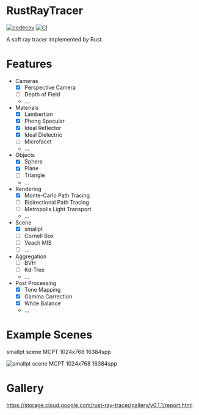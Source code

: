 # RustRayTracer

[![codecov](https://codecov.io/gh/nero19960329/RustRayTracer/graph/badge.svg?token=D2BBB05QHQ)](https://codecov.io/gh/nero19960329/RustRayTracer)
[![CI](https://github.com/nero19960329/RustRayTracer/actions/workflows/ci.yml/badge.svg)](https://github.com/nero19960329/RustRayTracer/actions/workflows/ci.yml)

A soft ray tracer implemented by Rust.

# Features

- Cameras
  - [x] Perspective Camera
  - [ ] Depth of Field
  - ...
- Materials
  - [x] Lambertian
  - [x] Phong Specular
  - [x] Ideal Reflector
  - [x] Ideal Dielectric
  - [ ] Microfacet
  - ...
- Objects
  - [x] Sphere
  - [x] Plane
  - [ ] Triangle
  - ...
- Rendering
  - [x] Monte-Carlo Path Tracing
  - [ ] Bidirectional Path Tracing
  - [ ] Metropolis Light Transport
  - ...
- Scene
  - [x] smallpt
  - [ ] Cornell Box
  - [ ] Veach MIS
  - [ ] ...
- Aggregation
  - [ ] BVH
  - [ ] Kd-Tree
  - ...
- Post Processing
  - [x] Tone Mapping
  - [x] Gamma Correction
  - [x] White Balance
  - ...

# Example Scenes

smallpt scene MCPT 1024x768 16384spp

![smallpt scene MCPT 1024x768 16384spp](https://i.imgur.com/gGxFOkM.png)

# Gallery

https://storage.cloud.google.com/rust-ray-tracer/gallery/v0.1.1/report.html
